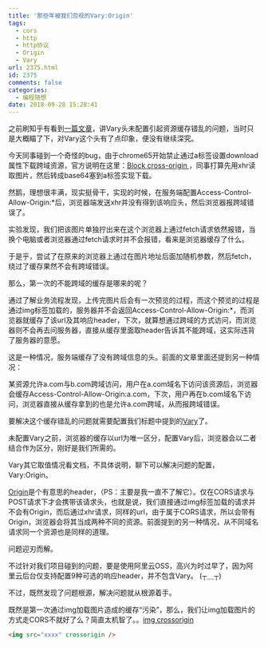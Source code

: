 ```yaml
---
title: '那些年被我们忽视的Vary:Origin'
tags:
  - cors
  - http
  - http协议
  - Origin
  - Vary
url: 2375.html
id: 2375
comments: false
categories:
  - 编程随想
date: 2018-09-28 15:28:41
---
```


之前刷知乎有看到[一篇文章](https://zhuanlan.zhihu.com/p/38972475?utm_source=qq&utm_medium=social&utm_oi=26757239406592 "一篇文章")，讲Vary头未配置引起资源缓存错乱的问题，当时只是大概瞄了下，对Vary这个头有了点印象，便没有继续深究。

今天同事碰到一个奇怪的bug，由于chrome65开始禁止通过a标签设置download属性下载跨域资源，官方说明在这里：[Block cross-origin <a download>](https://developers.google.com/web/updates/2018/02/chrome-65-deprecations#chrome_no_longer_trusting_certain_symantec_certificates)，同事打算先用xhr读取图片，然后转成base64塞到a标签实现下载。
	
然鹅，理想很丰满，现实挺骨干，实现的时候，在服务端配置Access-Control-Allow-Origin:*后，浏览器端发送xhr并没有得到该响应头，然后浏览器报跨域错误了。
	
实验发现，我们把该图片单独拧出来在这个浏览器上通过fetch请求依然报错，当换个电脑或者浏览器通过fetch请求时并不会报错，看来是浏览器缓存了什么。

于是乎，尝试了在原来的浏览器上通过在图片地址后面加随机参数，然后fetch，绕过了缓存果然不会有跨域错误。

那么，第一次的不能跨域的缓存是哪来的呢？

通过了解业务流程发现，上传完图片后会有一次预览的过程，而这个预览的过程是通过img标签加载的，服务器并不会返回Access-Control-Allow-Origin:*，而浏览器就缓存了该url及其响应header，下次，就算想通过跨域的方式访问，而浏览器则不会再去问服务器，直接从缓存里面取header告诉其不能跨域，这实际违背了服务器的意愿。

这是一种情况，服务端缓存了没有跨域信息的头。前面的文章里面还提到另一种情况：

某资源允许a.com与b.com跨域访问，用户在a.com域名下访问该资源后，浏览器会缓存Access-Control-Allow-Origin:a.com，下次，用户再在b.com域名下访问，浏览器直接从缓存拿到的也是允许a.com跨域，从而报跨域错误。

要解决这个缓存错乱的问题就需要配置我们标题中提到的[Vary](https://developer.mozilla.org/zh-CN/docs/Web/HTTP/Headers/Vary)了。

未配置Vary之前，浏览器的缓存以url为唯一区分，配置Vary后，浏览器会以二者结合作为区分，刚好是我们所需的。

Vary其它取值情况看文档，不具体说明，聊下可以解决问题的配置，Vary:Origin。

[Origin](https://developer.mozilla.org/zh-CN/docs/Web/HTTP/Headers/Origin)是个有意思的header，（PS：主要是我一直不了解它）。仅在CORS请求与POST请求下才会携带该请求头，也就是说，我们直接通过img标签加载的请求并不会有Origin，而后通过xhr请求，同样的url，由于属于CORS请求，所以会带有Origin，浏览器会将其当成两种不同的资源。前面提到的另一种情况，从不同域名请求同一个资源也是同样的道理。

问题迎刃而解。

不过针对我们项目碰到的问题，要是使用阿里云OSS，高兴为时过早了，因为阿里云后台仅支持配置9种可选的响应header，并不包含Vary。 (┬＿┬)

不过，既然发现了问题根源，解决问题就从根源着手。

既然是第一次通过img加载图片造成的缓存“污染”，那么，我们让img加载图片的方式走CORS不就好了么？简直太机智了。。[img crossorigin](https://developer.mozilla.org/zh-CN/docs/Web/HTML/Element/img#attr-crossorigin)

```html
<img src="xxxx" crossorigin />
```
